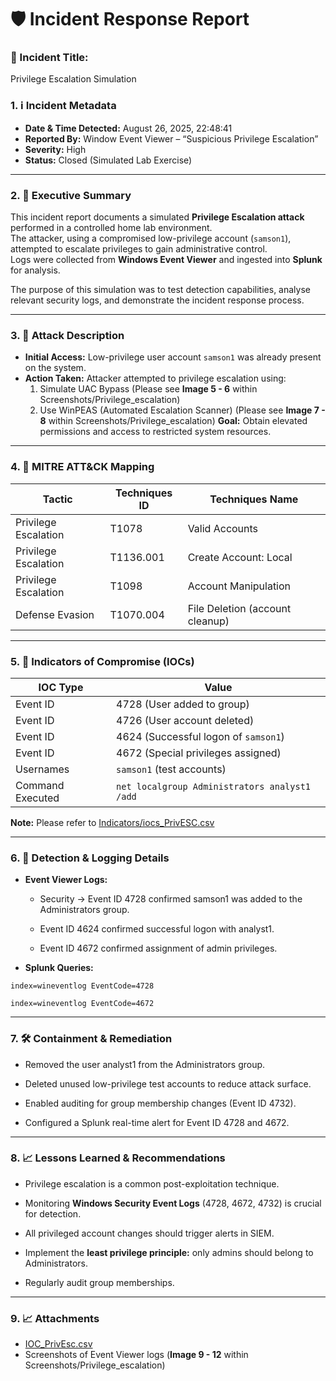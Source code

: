 # 🛡️ Incident Response Report

### 🎯 Incident Title: 
Privilege Escalation Simulation

### 1. ℹ Incident Metadata
- **Date & Time Detected:** August 26, 2025, 22:48:41 
- **Reported By:** Window Event Viewer – “Suspicious Privilege Escalation”  
- **Severity:** High  
- **Status:** Closed (Simulated Lab Exercise)

---

### 2. 🔎 Executive Summary
This incident report documents a simulated **Privilege Escalation attack** performed in a controlled home lab environment.  
The attacker, using a compromised low-privilege account (`samson1`), attempted to escalate privileges to gain administrative control.  
Logs were collected from **Windows Event Viewer** and ingested into **Splunk** for analysis.  

The purpose of this simulation was to test detection capabilities, analyse relevant security logs, and demonstrate the incident response process.

---

### 3. 🏹 Attack Description
- **Initial Access:** Low-privilege user account `samson1` was already present on the system.  
- **Action Taken:** Attacker attempted to privilege escalation using:
  1. Simulate UAC Bypass (Please see **Image 5 - 6** within Screenshots/Privilege_escalation)
  2. Use WinPEAS (Automated Escalation Scanner) (Please see **Image 7 - 8** within Screenshots/Privilege_escalation)
 **Goal:** Obtain elevated permissions and access to restricted system resources.

---

### 4. 🧠 MITRE ATT&CK Mapping


| Tactic | Techniques ID              | Techniques Name                   |
|----------------|--------------------|--------------------------|
| Privilege Escalation     | T1078      | Valid Accounts              |
| Privilege Escalation      | T1136.001      | Create Account: Local   |
| Privilege Escalation       | T1098 | Account Manipulation     |
| Defense Evasion   | T1070.004     | File Deletion (account cleanup)     |

---

### 5. 📜 Indicators of Compromise (IOCs)

| IOC Type | Value             |
|----------------|--------------------|
| Event ID     | 4728 (User added to group)      |
| Event ID      | 4726 (User account deleted)   |
| Event ID       | 4624 (Successful logon of `samson1`) |
| Event ID   | 4672 (Special privileges assigned)   |
| Usernames      | `samson1` (test accounts) |
| Command Executed   | `net localgroup Administrators analyst1 /add`     |

**Note:** Please refer to [Indicators/iocs_PrivESC.csv](https://github.com/Mr-ebony/Multi-Incident-Response-Report/blob/feda80e6854a7482dc82d773fa735b769ed362b3/Indicators/iocs_PrivESC.csv)

---

### 6. 📄 Detection & Logging Details

- **Event Viewer Logs:**

  - Security → Event ID 4728 confirmed samson1 was added to the Administrators group.

  - Event ID 4624 confirmed successful logon with analyst1.

  - Event ID 4672 confirmed assignment of admin privileges.
- **Splunk Queries:**

```spl
index=wineventlog EventCode=4728

```

```spl
index=wineventlog EventCode=4672

```

---

### 7. 🛠 Containment & Remediation
- Removed the user analyst1 from the Administrators group.

- Deleted unused low-privilege test accounts to reduce attack surface.

- Enabled auditing for group membership changes (Event ID 4732).

- Configured a Splunk real-time alert for Event ID 4728 and 4672.

---

### 8. 📈 Lessons Learned & Recommendations
- Privilege escalation is a common post-exploitation technique.

- Monitoring **Windows Security Event Logs** (4728, 4672, 4732) is crucial for detection.

- All privileged account changes should trigger alerts in SIEM.

- Implement the **least privilege principle:** only admins should belong to Administrators.

- Regularly audit group memberships.

---

### 9. 📈 Attachments
- [IOC_PrivEsc.csv](https://github.com/Mr-ebony/Multi-Incident-Response-Report/blob/feda80e6854a7482dc82d773fa735b769ed362b3/Indicators/iocs_PrivESC.csv)
- Screenshots of Event Viewer logs (**Image 9 - 12** within Screenshots/Privilege_escalation)

